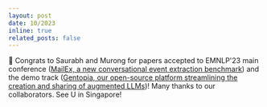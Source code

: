 ```yaml
---
layout: post
date: 10/2023
inline: true
related_posts: false
---
```


:tada: Congrats to Saurabh and Murong for papers accepted to EMNLP'23 main conference (<a href="https://browse.arxiv.org/pdf/2305.13469.pdf">MailEx, a new conversational event extraction benchmark</a>) and the demo track (<a href="https://browse.arxiv.org/pdf/2308.04030.pdf">Gentopia, our open-source platform streamlining the creation and sharing of augmented LLMs</a>)! Many thanks to our collaborators. See U in Singapore!